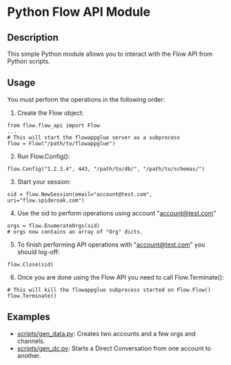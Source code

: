 # Python Flow API Module

## Description

This simple Python module allows you to interact with the Flow API from Python scripts.

## Usage

You must perform the operations in the following order:

1. Create the Flow object:
  ```
  from flow.flow_api import Flow
  ...
  # This will start the flowappglue server as a subprocess
  flow = Flow("/path/to/flowappglue")
  ```

2. Run Flow.Config():
  ```
  flow.Config("1.2.3.4", 443, "/path/to/db/", "/path/to/schemas/")
  ```

3. Start your session:
  ```
  sid = flow.NewSession(email="account@test.com", uri="flow.spideroak.com")
  ```

4. Use the sid to perform operations using account "account@test.com"
  ```
  orgs = flow.EnumerateOrgs(sid)
  # orgs now contains an array of "Org" dicts.
  ```

5. To finish performing API operations with "account@test.com" you should log-off:
  ```
  flow.Close(sid)
  ```

6. Once you are done using the Flow API you need to call Flow.Terminate():
  ```
  # This will kill the flowappglue subprocess started on Flow.Flow()
  flow.Terminate()
  ```

## Examples

- [scripts/gen_data.py](../scripts/gen_data.py): Creates two accounts and a few orgs and channels.
- [scripts/gen_dc.py](../scripts/gen_dc.py): Starts a Direct Conversation from one account to another.
